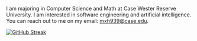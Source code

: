 I am majoring in Computer Science and Math at Case Wester Reserve University. I am interested in software engineering and artificial intelligence. 
You can reach out to me on my email: mxh939@case.edu. 


[![GitHub Streak](https://github-readme-streak-stats.herokuapp.com?user=mariam-hassan2&theme=github-dark-blue)](https://git.io/streak-stats)



